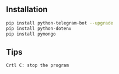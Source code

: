 ## Installation
```bash
pip install python-telegram-bot --upgrade
pip install python-dotenv
pip install pymongo
```

## Tips
```bash
Crtl C: stop the program
```

